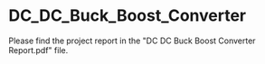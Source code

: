 # DC_DC_Buck_Boost_Converter

Please find the project report in the "DC DC Buck Boost Converter Report.pdf" file.

